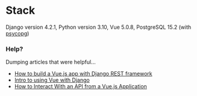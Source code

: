 # Stack
Django version 4.2.1, Python version 3.10, Vue 5.0.8, PostgreSQL 15.2 (with [psycopg](https://www.psycopg.org/psycopg3/))

### Help?
Dumping articles that were helpful...
* [How to build a Vue.js app with Django REST framework](https://blog.logrocket.com/how-to-build-vue-js-app-django-rest-framework/#why-vuejs-django-rest-framework)
* [Intro to using Vue with Django](https://apibakery.com/blog/django/guide-vue-django/#)
* [How to Interact With an API from a Vue.js Application](https://www.section.io/engineering-education/how-to-interact-with-an-api-from-a-vuejs-application/)